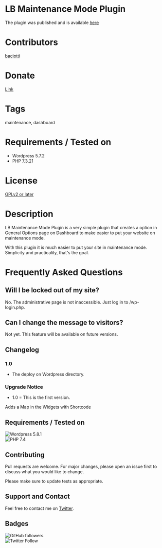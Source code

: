 # LB Maintenance Mode Plugin
The plugin was published and is available [here](https://br.wordpress.org/plugins/lb-maintenance-mode/)

# Contributors
[baciotti](https://github.com/bacciotti)

# Donate 
[Link](https://www.paypal.com/donate?business=ZTZUNBT2CJ7EU&no_recurring=0&currency_code=BRL)

# Tags
maintenance, dashboard

# Requirements / Tested on
- Wordpress 5.7.2  
- PHP 7.3.21

# License
[GPLv2 or later](https://www.gnu.org/licenses/gpl-2.0.html)


# Description 

LB Maintenance Mode Plugin is a very simple plugin that creates a option in General Options page on Dashboard to make easier to put your website on maintenance mode.


With this plugin it is much easier to put your site in maintenance mode. Simplicity and practicality, that's the goal.

# Frequently Asked Questions

## Will I be locked out of my site?
No. The administrative page is not inaccessible. Just log in to /wp-login.php.

## Can I change the message to visitors? 

Not yet. This feature will be available on future versions.

## Changelog
### 1.0
- The deploy on Wordpress directory.

### Upgrade Notice
- 1.0 = This is the first version.

Adds a Map in the Widgets with Shortcode

## Requirements / Tested on
![Wordpress 5.8.1](https://img.shields.io/badge/Wordpress-5.8.1-green)  
![PHP 7.4](https://img.shields.io/badge/PHP-7.4-blue)  

## Contributing
Pull requests are welcome. For major changes, please open an issue first to discuss what you would like to change.

Please make sure to update tests as appropriate.

## Support and Contact
Feel free to contact me on [Twitter](twitter.com/baciotti).


## Badges
![GitHub followers](https://img.shields.io/github/followers/bacciotti?style=social)  
![Twitter Follow](https://img.shields.io/twitter/follow/baciotti?style=social)

